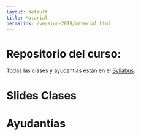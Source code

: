 ```yaml
---
layout: default
title: Material 
permalink: /version-2019/material.html
---
```


# Repositorio del curso:

Todas las clases y ayudantías están en el [Syllabus](https://github.com/PUC-Infovis/syllabus-2019).


# Slides Clases

# Ayudantías
